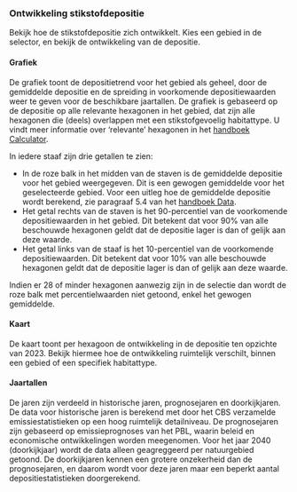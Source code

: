 ### Ontwikkeling stikstofdepositie

Bekijk hoe de stikstofdepositie zich ontwikkelt. Kies een gebied in de selector, en bekijk de ontwikkeling van de depositie.

#### Grafiek
De grafiek toont de depositietrend voor het gebied als geheel, door de gemiddelde depositie en de spreiding in voorkomende depositiewaarden weer te geven voor de beschikbare jaartallen. De grafiek is gebaseerd op de depositie op alle relevante hexagonen in het gebied, dat zijn alle hexagonen die (deels) overlappen met een stikstofgevoelig habitattype. U vindt meer informatie over ‘relevante’ hexagonen in het [handboek Calculator](https://link.aerius.nl/monitor/handboeken).

In iedere staaf zijn drie getallen te zien:
- In de roze balk in het midden van de staven is de gemiddelde depositie voor het gebied weergegeven. Dit is een gewogen gemiddelde voor het geselecteerde gebied. Voor een uitleg hoe de gemiddelde depositie wordt berekend, zie paragraaf 5.4 van het [handboek Data](https://link.aerius.nl/monitor/handboeken).
- Het getal rechts van de staven is het 90-percentiel van de voorkomende depositiewaarden in het gebied. Dit betekent dat voor 90% van alle beschouwde hexagonen geldt dat de depositie lager is dan of gelijk aan deze waarde.
- Het getal links van de staaf is het 10-percentiel van de voorkomende depositiewaarden. Dit betekent dat voor 10% van alle beschouwde hexagonen geldt dat de depositie lager is dan of gelijk aan deze waarde.

Indien er 28 of minder hexagonen aanwezig zijn in de selectie dan wordt de roze balk met percentielwaarden niet getoond, enkel het gewogen gemiddelde.

#### Kaart
De kaart toont per hexagoon de ontwikkeling in de depositie ten opzichte van 2023. Bekijk hiermee hoe de ontwikkeling ruimtelijk verschilt, binnen een gebied of een specifiek habitattype.

#### Jaartallen
De jaren zijn verdeeld in historische jaren, prognosejaren en doorkijkjaren. De data voor historische jaren is berekend met door het CBS verzamelde emissiestatistieken op een hoog ruimtelijk detailniveau. De prognosejaren zijn gebaseerd op emissieprognoses van het PBL, waarin beleid en economische ontwikkelingen worden meegenomen. Voor het jaar 2040 (doorkijkjaar) wordt de data alleen geagreggeerd per natuurgebied getoond. De doorkijkjaren kennen een grotere onzekerheid dan de prognosejaren, en daarom wordt voor deze jaren maar een beperkt aantal depositiestatistieken doorgerekend.
